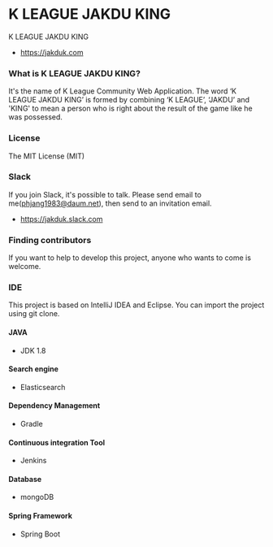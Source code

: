 K LEAGUE JAKDU KING
===================

K LEAGUE JAKDU KING

* https://jakduk.com

### What is K LEAGUE JAKDU KING?
It's the name of K League Community Web Application.
The word ‘K LEAGUE JAKDU KING’ is formed by combining ‘K LEAGUE’, ‘JAKDU’ and 'KING' to mean a person who is right about the result of the game like he was possessed.

### License
The MIT License (MIT)

### Slack
If you join Slack, it's possible to talk. Please send email to me(phjang1983@daum.net), then send to an invitation email.
* https://jakduk.slack.com

### Finding contributors
If you want to help to develop this project, anyone who wants to come is welcome.

### IDE
This project is based on IntelliJ IDEA and Eclipse. You can import the project using git clone.

#### JAVA
* JDK 1.8

#### Search engine
* Elasticsearch

#### Dependency Management
* Gradle

#### Continuous integration Tool
* Jenkins

#### Database
* mongoDB

#### Spring Framework
* Spring Boot
